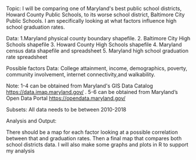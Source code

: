 Topic:
 I will be comparing one of Maryland's best public school districts, Howard County Public Schools, to its worse school district, Baltimore City Public Schools. I am specifically looking at what factors influence high school graduation rates.  

Data: 
1.Maryland physical county boundary shapefile. 
2. Baltimore City High Schools shapefile
3. Howard County High Schools shapefile
4. Maryland census data shapefile and spreadsheet
5. Maryland high school graduation rate spreadsheet

Possible factors Data:
College attainment, income, demographics, poverty, community involvement, internet connectivity,and  walkability.


Note: 
1-4 can be obtained from Maryland's GIS Data Catalog https://data.imap.maryland.gov/ .
5-6 can be obtained from Maryland’s Open Data Portal https://opendata.maryland.gov/


Subsets:
All data needs to be between 2010-2018 


Analysis and Output: 

There should be a map for each factor looking at a possible correlation between that and graduation rates. Then a final map that compares both school districts data. I will also make some graphs and plots in R to support my analysis

